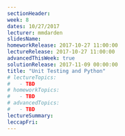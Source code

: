 ```yaml
---
sectionHeader:
week: 8
dates: 10/27/2017
lecturer: mmdarden
slidesName:
homeworkRelease: 2017-10-27 11:00:00
lectureRelease: 2017-10-27 11:00:00
advancedThisWeek: true
solutionRelease: 2017-11-09 00:00:00
title: "Unit Testing and Python"
# lectureTopics:
#   - TBD
# homeworkTopics:
#   - TBD
# advancedTopics:
#   - TBD
lectureSummary:
leccapFri:
---
```

